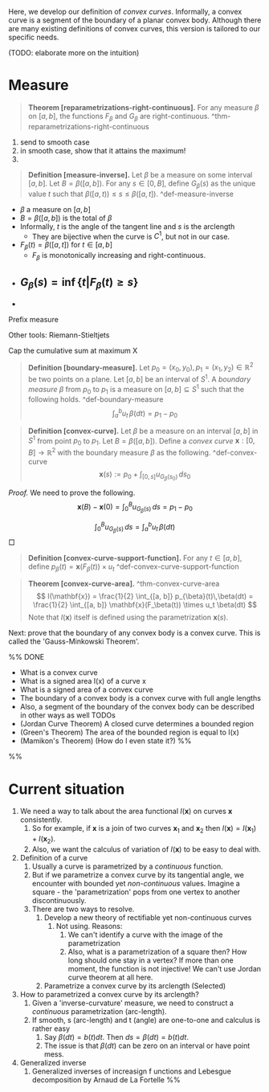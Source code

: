 Here, we develop our definition of _convex curves_. Informally, a convex curve is a segment of the boundary of a planar convex body. Although there are many existing definitions of convex curves, this version is tailored to our specific needs.

(TODO: elaborate more on the intuition)

# Measure


> __Theorem [reparametrizations-right-continuous].__ For any measure $\beta$ on $[a, b]$, the functions $F_\beta$ and $G_\beta$ are right-continuous. ^thm-reparametrizations-right-continuous

1. send to smooth case
2. in smooth case, show that it attains the maximum!
3. 

> __Definition [measure-inverse].__ Let $\beta$ be a measure on some interval $[a, b]$. Let $B = \beta([a, b])$. For any $s \in [0, B]$, define $G_\beta(s)$ as the unique value $t$ such that $\beta([a, t)) \leq s \leq \beta([a, t])$. ^def-measure-inverse

- $\beta$ a measure on $[a, b]$
- $B = \beta([a, b])$ is the total of $\beta$ 
- Informally, $t$ is the angle of the tangent line and $s$ is the arclength
	- They are bijective when the curve is $C^1$, but not in our case.
- $F_\beta(t) = \beta([a, t])$ for $t \in [a, b]$
	- $F_\beta$ is monotonically increasing and right-continuous.
- $G_\beta(s) = \inf \left\{ t | F_{\beta}(t) \geq s \right\}$
	- 
- 


Prefix measure

Other tools: Riemann-Stieltjets

Cap the cumulative sum at maximum X

> __Definition [boundary-measure].__ Let $p_0 = (x_0, y_0), p_1 = (x_1, y_2) \in \mathbb{R}^2$ be two points on a plane. Let $[a, b]$ be an interval of $S^1$. A _boundary measure_ $\beta$ from $p_0$ to $p_1$ is a measure on $[a, b] \subseteq S^1$ such that the following holds. ^def-boundary-measure
$$
\int_{a}^{b} u_t \, \beta(dt) = p_1 - p_0
$$

> __Definition [convex-curve].__ Let $\beta$ be a measure on an interval $[a, b]$ in $S^1$ from point $p_0$ to $p_1$. Let $B = \beta([a, b])$. Define a _convex curve_ $\mathbf{x} : [0, B] \to \mathbb{R}^2$ with the boundary measure $\beta$ as the following. ^def-convex-curve
$$
\mathbf{x}(s) := p_0 + \int_{[0, s]} u_{G_{\beta}(s_0)} \, ds_0
$$

_Proof._ We need to prove the following.
$$
\mathbf{x}(B) - \mathbf{x}(0) = \int_{0}^{B} u_{G_{\beta}(s)} \, ds = p_{1} - p_{0}
$$

$$
\int_{0}^{B} u_{G_{\beta}(s)} \, ds = \int_{a}^{b}u_t\,\beta(dt)
$$
□

> __Definition [convex-curve-support-function].__ For any $t \in [a, b]$, define $p_\beta(t) =\mathbf{x}(F_\beta(t)) \times u_t$ ^def-convex-curve-support-function

> __Theorem [convex-curve-area].__ ^thm-convex-curve-area
$$
I(\mathbf{x}) = \frac{1}{2} \int_{[a, b]} p_{\beta}(t)\,\beta(dt) = \frac{1}{2} \int_{[a, b]} \mathbf{x}(F_\beta(t)) \times u_t \beta(dt)
$$
> Note that $I(\mathbf{x})$ itself is defined using the parametrization $\mathbf{x}(s)$.

Next: prove that the boundary of any convex body is a convex curve. This is called the 'Gauss-Minkowski Theorem'.

%%
DONE
- What is a convex curve
- What is a signed area I(x) of a curve x
- What is a signed area of a convex curve
- The boundary of a convex body is a convex curve with full angle lengths
- Also, a segment of the boundary of the convex body can be described in other ways as well
TODOs
- (Jordan Curve Theorem) A closed curve determines a bounded region
- (Green's Theorem) The area of the bounded region is equal to I(x)
- (Mamikon's Theorem) (How do I even state it?)
%%


%%
# Current situation

1. We need a way to talk about the area functional $I(\mathbf{x})$ on curves $\mathbf{x}$ consistently.
	1. So for example, if $\mathbf{x}$ is a join of two curves $\mathbf{x}_1$ and $\mathbf{x}_2$ then $I(\mathbf{x}) = I(\mathbf{x}_1) + I(\mathbf{x}_2)$.
	2. Also, we want the calculus of variation of $I(\mathbf{x})$ to be easy to deal with. 
2. Definition of a curve
	1. Usually a curve is parametrized by a _continuous_ function.
	2. But if we parametrize a convex curve by its tangential angle, we encounter with bounded yet _non-continuous_ values. Imagine a square - the 'parametrization' pops from one vertex to another discontinuously.
	3. There are two ways to resolve.
		1. Develop a new theory of rectifiable yet non-continuous curves
			1. Not using. Reasons:
				1. We can't identify a curve with the image of the parametrization
				2. Also, what is a parametrization of a square then? How long should one stay in a vertex? If more than one moment, the function is not injective! We can't use Jordan curve theorem at all here.
		2. Parametrize a convex curve by its arclength (Selected)
3. How to parametrized a convex curve by its arclength?
	1. Given a 'inverse-curvature' measure, we need to construct a _continuous_ parametrization (arc-length).
	2. If smooth, s (arc-length) and t (angle) are one-to-one and calculus is rather easy
		1. Say $\beta(dt) = b(t)dt$. Then $ds=\beta(dt)=b(t)dt$. 
		2. The issue is that $\beta(dt)$ can be zero on an interval or have point mess.
4. Generalized inverse
	1. Generalized inverses of increasign f unctions and Lebesgue decomposition by Arnaud de La Fortelle
%%